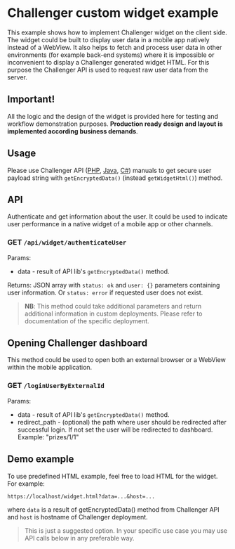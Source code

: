 # Challenger custom widget example
This example shows how to implement Challenger widget on the client side. The widget could be built to display user data in a mobile app natively instead of a WebView. It also helps to fetch and process user data in other environments (for example back-end systems) where it is impossible or inconvenient to display a Challenger generated widget HTML. For this purpose the Challenger API is used to request raw user data from the server.

## Important!
All the logic and the design of the widget is provided here for testing and workflow demonstration purposes. **Production ready design and layout is implemented according business demands**.

## Usage
Please use Challenger API ([PHP](https://github.com/challenger-platform/challenger-api-client-php#performance-widgets), [Java](https://github.com/challenger-platform/challenger-api-client-java#performance-widgets), [C#](https://github.com/challenger-platform/challenger-api-client-csharp#performance-widgets)) manuals to get secure user payload string with `getEncryptedData()` (instead `getWidgetHtml()`) method.

## API

Authenticate and get information about the user. It could be used to indicate user performance in a native widget of a mobile app or other channels.

### GET `/api/widget/authenticateUser`
Params:
* data - result of API lib's `getEncryptedData()` method.

Returns: JSON array with `status: ok` and `user: {}` parameters containing user information. Or `status: error` if requested user does not exist.

> **NB**: This method could take additional parameters and return additional information in custom deployments. Please refer to documentation of the specific deployment.

## Opening Challenger dashboard

This method could be used to open both an external browser or a WebView within the mobile application.

### GET `/loginUserByExternalId`
Params:
* data - result of API lib's `getEncryptedData()` method.
* redirect_path - (optional) the path where user should be redirected after successful login. If not set the user will be redirected to dashboard. Example: "prizes/1/1"

## Demo example

To use predefined HTML example, feel free to load HTML for the widget. For example:
```
https://localhost/widget.html?data=...&host=...
```

where `data` is a result of getEncryptedData() method from Challenger API and `host` is hostname of Challenger deployment.

> This is just a suggested option. In your specific use case you may use API calls below in any preferable way.
